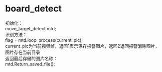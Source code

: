 # board_detect

初始化：  
move_target_detect mtd;  
识别方法：  
flag = mtd.loop_process(current_pic);  
current_pic为当前视频帧，返回1表示保存报警图片，返回2返回报警消除图片，图片存在当前目录  
返回最后存储的图片名称：  
mtd.Return_saved_file();
